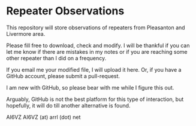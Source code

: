 # Repeater Observations
This repository will store observations of repeaters from Pleasanton and Livermore area.


Please fill free to download, check and modify. I will be thankful if you can let me know if there are mistakes in my notes or if you are reaching some other repeater than I did on a frequency.

If you email me your modified file, I will upload it here. Or, if you have a GitHub account, please submit a pull-request.

I am new with GitHub, so please bear with me while I figure this out.

Arguably, GitHub is not the best platform for this type of interaction, but hopefully, it will do till another alternative is found.

AI6VZ
AI6VZ (at) arrl (dot) net

